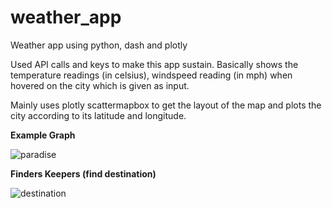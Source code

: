 # weather_app

Weather app using python, dash and plotly

Used API calls and keys to make this app sustain. Basically shows the temperature readings (in celsius), windspeed reading (in mph)  when hovered on the city which is given as input.

Mainly uses plotly scattermapbox to get the layout of the map and plots the city according to its latitude and longitude.

__Example Graph__

![paradise](https://user-images.githubusercontent.com/26375997/39011479-2afa3958-442f-11e8-9ef4-785fb679f082.png)

__Finders Keepers (find destination)__

![destination](https://user-images.githubusercontent.com/26375997/39057001-cfa97152-44d5-11e8-996f-451f24d58a2f.png)
